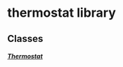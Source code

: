 


# thermostat library











## Classes

##### [Thermostat](../devices_thermostat/Thermostat-class.md)



 















